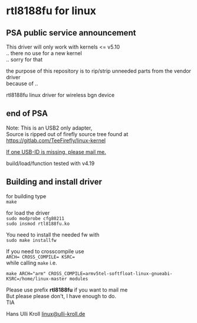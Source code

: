 rtl8188fu for linux
===================


**PSA** public service announcement  
-------------------------------------
This driver will only work with kernels <= v5.10  
.. there no use for a new kernel  
.. sorry for that  

the purpose of this repository is to rip/strip unneeded parts from the vendor driver  
because of ..  

rtl8188fu linux driver for wireless bgn device

end of PSA
----------

Note:
This is an USB2 only adapter,  
Source is ripped out of firefly source tree found at  
https://gitlab.com/TeeFirefly/linux-kernel 

<u>If one USB-ID is missing, please mail me.</u>  

build/load/function tested with v4.19  

Building and install driver
---------------------------

for building type  
`make`  

for load the driver  
`sudo modprobe cfg80211`  
`sudo insmod rtl8188fu.ko`  

You need to install the needed fw with  
`sudo make installfw`  

If you need to crosscompile use  
`ARCH= CROSS_COMPILE= KSRC=`  
while calling `make` i.e.  

`make ARCH="arm" CROSS_COMPILE=armv5tel-softfloat-linux-gnueabi- KSRC=/home/linux-master modules`  

Please use prefix **rtl8188fu** if you want to mail me  
But please please don't, I have enough to do.  
TIA  

Hans Ulli Kroll <linux@ulli-kroll.de>
